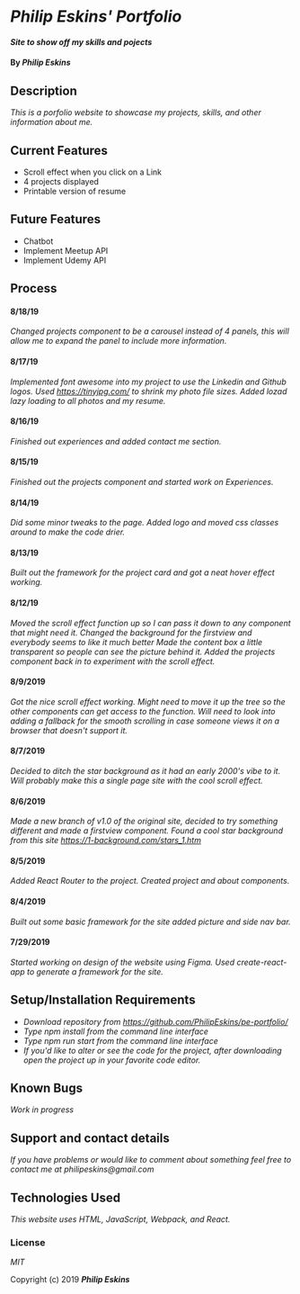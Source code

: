 # _Philip Eskins' Portfolio_

#### _Site to show off my skills and pojects_

#### By _**Philip Eskins**_

## Description

_This is a porfolio website to showcase my projects, skills, and other information about me._

## Current Features
* Scroll effect when you click on a Link
* 4 projects displayed
* Printable version of resume

## Future Features
* Chatbot
* Implement Meetup API
* Implement Udemy API

## Process

#### 8/18/19
_Changed projects component to be a carousel instead of 4 panels, this will allow me to expand the panel to include more information._

#### 8/17/19
_Implemented font awesome into my project to use the Linkedin and Github logos. Used https://tinyjpg.com/ to shrink my photo file sizes. Added lozad lazy loading to all photos and my resume._

#### 8/16/19
_Finished out experiences and added contact me section._

#### 8/15/19
_Finished out the projects component and started work on Experiences._

#### 8/14/19
_Did some minor tweaks to the page. Added logo and moved css classes around to make the code drier._

#### 8/13/19
_Built out the framework for the project card and got a neat hover effect working._

#### 8/12/19
_Moved the scroll effect function up so I can pass it down to any component that might need it. Changed the background for the firstview and everybody seems to like it much better Made the content box a little transparent so people can see the picture behind it. Added the projects component back in to experiment with the scroll effect._

#### 8/9/2019
_Got the nice scroll effect working. Might need to move it up the tree so the other components can get access to the function. Will need to look into adding a fallback for the smooth scrolling in case someone views it on a browser that doesn't support it._

#### 8/7/2019
_Decided to ditch the star background as it had an early 2000's vibe to it. Will probably make this a single page site with the cool scroll effect._

#### 8/6/2019
_Made a new branch of v1.0 of the original site, decided to try something different and made a firstview component. Found a cool star background from this site https://1-background.com/stars_1.htm_

#### 8/5/2019
_Added React Router to the project. Created project and about components._

#### 8/4/2019
_Built out some basic framework for the site added picture and side nav bar._

#### 7/29/2019
_Started working on design of the website using Figma. Used create-react-app to generate a framework for the site._


## Setup/Installation Requirements

* _Download repository from https://github.com/PhilipEskins/pe-portfolio/_
* _Type npm install from the command line interface_
* _Type npm run start from the command line interface_
* _If you'd like to alter or see the code for the project, after downloading open the project up in your favorite code editor._

## Known Bugs

_Work in progress_

## Support and contact details

_If you have problems or would like to comment about something feel free to contact me at philipeskins@gmail.com_

## Technologies Used

_This website uses HTML, JavaScript, Webpack, and React._

### License

*MIT*

Copyright (c) 2019 **_Philip Eskins_**
